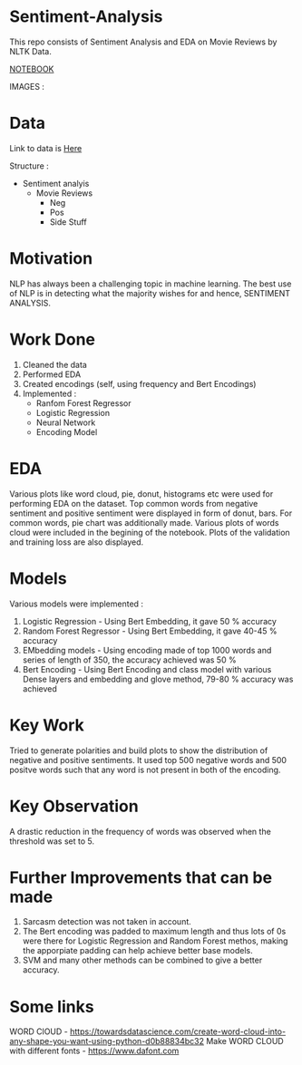 # Sentiment-Analysis
This repo consists of Sentiment Analysis and EDA on Movie Reviews by NLTK Data.

[NOTEBOOK](https://nbviewer.jupyter.org/github/guljain/Sentiment-Analysis/blob/master/Notebook.ipynb)


IMAGES : 

# Data 
Link to data is [Here](https://drive.google.com/drive/folders/1w2INX9wxHJ-jtEN2UcKUni4Qri3xqzJS?usp=sharing)

Structure :

- Sentiment analyis
  - Movie Reviews
    - Neg
    - Pos
    - Side Stuff


# Motivation 
NLP has always been a challenging topic in machine learning. The best use of NLP is in detecting what the majority wishes for and hence, SENTIMENT ANALYSIS.

# Work Done
1. Cleaned the data
2. Performed EDA 
3. Created encodings (self, using frequency and Bert Encodings)
4. Implemented :
      - Ranfom Forest Regressor
      - Logistic Regression
      - Neural Network 
      - Encoding Model

# EDA
Various plots like word cloud, pie, donut, histograms etc were used for performing EDA on the dataset. Top common words from negative sentiment and positive sentiment were displayed in form of donut, bars. For common words, pie chart was additionally made. Various plots of words cloud were included in the begining of the notebook. Plots of the validation and training loss are also displayed. 

# Models
Various models were implemented :
1. Logistic Regression - Using Bert Embedding, it gave 50 % accuracy
2. Random Forest Regressor - Using Bert Embedding, it gave 40-45 % accuracy
3. EMbedding models - Using encoding made of top 1000 words and series of length of 350, the accuracy achieved was 50 %
4. Bert Encoding - Using Bert Encoding and class model with various Dense layers and embedding and glove method, 79-80 % accuracy was achieved

# Key Work
Tried to generate polarities and build plots to show the distribution of negative and positive sentiments. It used top 500 negative words and 500 positve words such that any word is not present in both of the encoding.

# Key Observation
A drastic reduction in the frequency of words was observed when the threshold was set to 5.

# Further Improvements that can be made
1. Sarcasm detection was not taken in account.
2. The Bert encoding was padded to maximum length and thus lots of 0s were there for Logistic Regression and Random Forest methos, making the apporpiate padding can help achieve better base models.
3. SVM and many other methods can be combined to give a better accuracy.

# Some links
WORD ClOUD - https://towardsdatascience.com/create-word-cloud-into-any-shape-you-want-using-python-d0b88834bc32
Make WORD CLOUD with different fonts - https://www.dafont.com 

